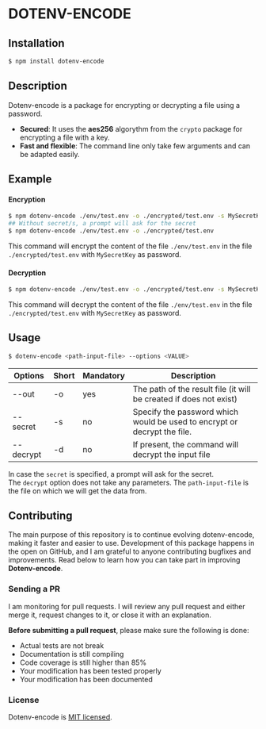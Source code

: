 # DOTENV-ENCODE


## Installation

```bash
$ npm install dotenv-encode
```

## Description

Dotenv-encode is a package for encrypting or decrypting a file using a password.

* **Secured**: It uses the **aes256** algorythm from the `crypto` package for encrypting a file with a key.
* **Fast and flexible**: The command line only take few arguments and can be adapted easily.

## Example

#### Encryption

```bash
$ npm dotenv-encode ./env/test.env -o ./encrypted/test.env -s MySecretKey
## Without secret/s, a prompt will ask for the secret
$ npm dotenv-encode ./env/test.env -o ./encrypted/test.env
```

This command will encrypt the content of the file `./env/test.env` in the file `./encrypted/test.env` with `MySecretKey` as password.

#### Decryption

```bash
$ npm dotenv-encode ./env/test.env -o ./encrypted/test.env -s MySecretKey -d
```

This command will decrypt the content of the file `./env/test.env` in the file `./encrypted/test.env` with `MySecretKey` as password.

## Usage

```bash
$ dotenv-encode <path-input-file> --options <VALUE>
```

| Options                  | Short | Mandatory | Description                                                                |
| ------------------------ | ----- | --------- | -------------------------------------------------------------------------- |
| --out <file-path>        | -o    | yes       | The path of the result file (it will be created if does not exist)         |
| --secret <password>      | -s    | no        | Specify the password which would be used to encrypt or decrypt the file.   |
| --decrypt                | -d    | no        | If present, the command will decrypt the input file                        |

In case the `secret` is specified, a prompt will ask for the secret.<br />
The `decrypt` option does not take any parameters.
The `path-input-file` is the file on which we will get the data from.

## Contributing

The main purpose of this repository is to continue evolving dotenv-encode, making it faster and easier to use. Development of this package happens in the open on GitHub, and I am grateful to anyone contributing bugfixes and improvements. Read below to learn how you can take part in improving **Dotenv-encode**.

### Sending a PR

I am monitoring for pull requests. I will review any pull request and either merge it, request changes to it, or close it with an explanation.

**Before submitting a pull request**, please make sure the following is done:

* Actual tests are not break
* Documentation is still compiling
* Code coverage is still higher than 85%
* Your modification has been tested properly
* Your modification has been documented

### License

Dotenv-encode is [MIT licensed](./LICENSE).
